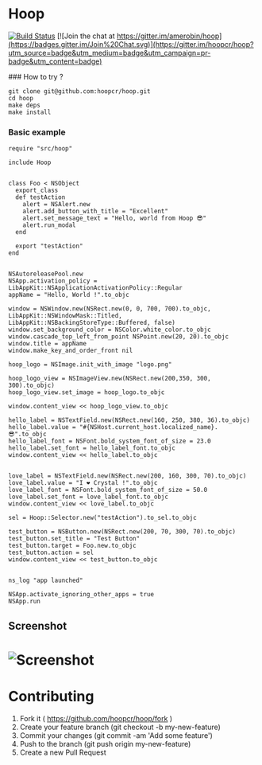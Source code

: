 Hoop
=======
[![Build Status](https://travis-ci.org/hoopcr/hoop.svg)](https://travis-ci.org/hoopcr/hoop)  [![Join the chat at https://gitter.im/amerobin/hoop](https://badges.gitter.im/Join%20Chat.svg)](https://gitter.im/hoopcr/hoop?utm_source=badge&utm_medium=badge&utm_campaign=pr-badge&utm_content=badge)


### How to try ?

```shell
git clone git@github.com:hoopcr/hoop.git
cd hoop
make deps
make install
```

### Basic example

```crystal
require "src/hoop"

include Hoop


class Foo < NSObject
  export_class
  def testAction
    alert = NSAlert.new
    alert.add_button_with_title = "Excellent"
    alert.set_message_text = "Hello, world from Hoop 😎"
    alert.run_modal
  end

  export "testAction"
end


NSAutoreleasePool.new
NSApp.activation_policy = LibAppKit::NSApplicationActivationPolicy::Regular
appName = "Hello, World !".to_objc

window = NSWindow.new(NSRect.new(0, 0, 700, 700).to_objc, LibAppKit::NSWindowMask::Titled, LibAppKit::NSBackingStoreType::Buffered, false)
window.set_background_color = NSColor.white_color.to_objc
window.cascade_top_left_from_point NSPoint.new(20, 20).to_objc
window.title = appName
window.make_key_and_order_front nil

hoop_logo = NSImage.init_with_image "logo.png"

hoop_logo_view = NSImageView.new(NSRect.new(200,350, 300, 300).to_objc)
hoop_logo_view.set_image = hoop_logo.to_objc

window.content_view << hoop_logo_view.to_objc

hello_label = NSTextField.new(NSRect.new(160, 250, 380, 36).to_objc)
hello_label.value = "#{NSHost.current_host.localized_name}. 😎".to_objc
hello_label_font = NSFont.bold_system_font_of_size = 23.0
hello_label.set_font = hello_label_font.to_objc
window.content_view << hello_label.to_objc


love_label = NSTextField.new(NSRect.new(200, 160, 300, 70).to_objc)
love_label.value = "I ❤️ Crystal !".to_objc
love_label_font = NSFont.bold_system_font_of_size = 50.0
love_label.set_font = love_label_font.to_objc
window.content_view << love_label.to_objc

sel = Hoop::Selector.new("testAction").to_sel.to_objc

test_button = NSButton.new(NSRect.new(200, 70, 300, 70).to_objc)
test_button.set_title = "Test Button"
test_button.target = Foo.new.to_objc
test_button.action = sel
window.content_view << test_button.to_objc


ns_log "app launched"

NSApp.activate_ignoring_other_apps = true
NSApp.run

```
## Screenshot
# ![Screenshot](https://raw.githubusercontent.com/hoopcr/hoop/master/assets/example_app.png)

Contributing
============

1. Fork it ( https://github.com/hoopcr/hoop/fork )
2. Create your feature branch (git checkout -b my-new-feature)
3. Commit your changes (git commit -am 'Add some feature')
4. Push to the branch (git push origin my-new-feature)
5. Create a new Pull Request
